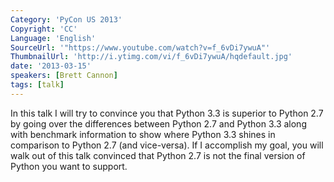 ```yaml
---
Category: 'PyCon US 2013'
Copyright: 'CC'
Language: 'English'
SourceUrl: '"https://www.youtube.com/watch?v=f_6vDi7ywuA"'
ThumbnailUrl: 'http://i.ytimg.com/vi/f_6vDi7ywuA/hqdefault.jpg'
date: '2013-03-15'
speakers: [Brett Cannon]
tags: [talk]
---
```

In this talk I will try to convince you that Python 3.3 is superior to Python 2.7 by going over the differences between Python 2.7 and Python 3.3 along with benchmark information to show where Python 3.3 shines in comparison to Python 2.7 (and vice-versa). If I accomplish my goal, you will walk out of this talk convinced that Python 2.7 is not the final version of Python you want to support.